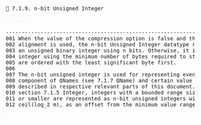 <pre>
📎 7.1.9. n-bit Unsigned Integer

<span style="color: rgb(245,245,245);">witness{</span>

--------------------------------------------------------------------------------
001 When the value of the compression option is false and the bit-packed
002 alignment is used, the n-bit Unsigned Integer datatype representation is
003 an unsigned binary integer using n bits. Otherwise, it is an unsigned
004 integer using the minimum number of bytes required to store n bits. Bytes 
005 are ordered with the least significant byte first.
006
007 The n-bit unsigned integer is used for representing event codes, the prefix
008 component of QNames (see 7.1.7 QName) and certain value content items, as
009 described in respective relevant parts of this document. As described in 
010 section 7.1.5 Integer, integers with a bounded range size m equal to 4096
011 or smaller are represented as n-bit unsigned integers with n being 
012 ceil(log_2 m), as an offset from the minimum value range.

<span style="color: rgb(245,245,245);">}</span>

</pre>


